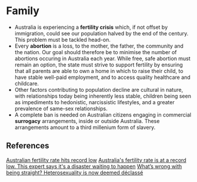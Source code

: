 # Family

* Australia is experiencing a **fertility crisis** which, if not offset by immigration, could see our population halved by the end of the century. This problem must be tackled head-on.
* Every **abortion** is a loss, to the mother, the father, the community and the nation. Our goal should therefore be to minimise the number of abortions occuring in Australia each year. While free, safe abortion must remain an option, the state must strive to support fertility by ensuring that all parents are able to own a home in which to raise their child, to have stable well-paid employment, and to access quality healthcare and childcare.
* Other factors contributing to population decline are cultural in nature, with relationships today being inherently less stable, children being seen as impediments to hedonistic, narcissistic lifestyles, and a greater prevalence of same-sex relationships.
* A complete ban is needed on Australian citizens engaging in commercial **surrogacy** arrangements, inside or outside Australia. These arrangements amount to a third millenium form of slavery.

## References

[Australian fertility rate hits record low](https://www.abs.gov.au/media-centre/media-releases/australian-fertility-rate-hits-record-low)
[Australia's fertility rate is at a record low. This expert says it's a disaster waiting to happen](https://www.abc.net.au/news/2021-08-24/fertility-rates-in-australia-at-all-time-low-cause-for-concern/100367258)
[What’s wrong with being straight? Heterosexuality is now deemed déclassé](https://unherd.com/2022/05/whats-wrong-with-being-straight/)
